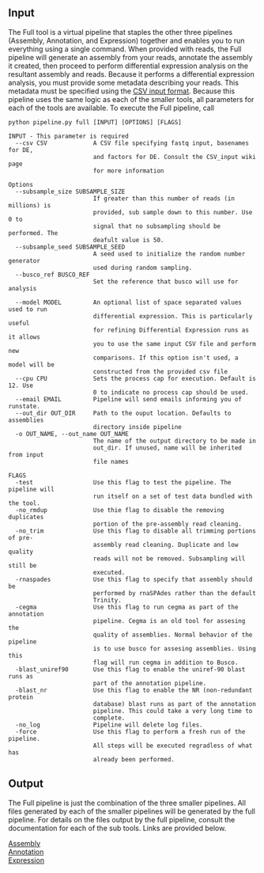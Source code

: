 ## Input
The Full tool is a virtual pipeline that staples the other three pipelines (Assembly, Annotation, and Expression) together and enables you to run everything using a single command. When provided with reads, the Full pipeline will generate an assembly from your reads, annotate the assembly it created, then proceed to perform differential expression analysis on the resultant assembly and reads. Because it performs a differential expression analysis, you must provide some metadata describing your reads. This metadata must be specified using the [CSV input format](CSV_input). Because this pipeline uses the same logic as each of the smaller tools, all parameters for each of the tools are available. To execute the Full pipeline, call
```
python pipeline.py full [INPUT] [OPTIONS] [FLAGS]

INPUT - This parameter is required
  --csv CSV             A CSV file specifying fastq input, basenames for DE,
                        and factors for DE. Consult the CSV_input wiki page 
                        for more information

Options
  --subsample_size SUBSAMPLE_SIZE
                        If greater than this number of reads (in millions) is
                        provided, sub sample down to this number. Use 0 to
                        signal that no subsampling should be performed. The
                        deafult value is 50.
  --subsample_seed SUBSAMPLE_SEED
                        A seed used to initialize the random number generator
                        used during random sampling.  
  --busco_ref BUSCO_REF
                        Set the reference that busco will use for analysis

  --model MODEL         An optional list of space separated values used to run
                        differential expression. This is particularly useful
                        for refining Differential Expression runs as it allows
                        you to use the same input CSV file and perform new
                        comparisons. If this option isn't used, a model will be 
                        constructed from the provided csv file
  --cpu CPU             Sets the process cap for execution. Default is 12. Use
                        0 to indicate no process cap should be used.
  --email EMAIL         Pipeline will send emails informing you of runstate.
  --out_dir OUT_DIR     Path to the ouput location. Defaults to assemblies
                        directory inside pipeline
  -o OUT_NAME, --out_name OUT_NAME
                        The name of the output directory to be made in
                        out_dir. If unused, name will be inherited from input
                        file names

FLAGS
  -test                 Use this flag to test the pipeline. The pipeline will 
                        run itself on a set of test data bundled with the tool.
  -no_rmdup             Use thie flag to disable the removing duplicates
                        portion of the pre-assembly read cleaning.
  -no_trim              Use this flag to disable all trimming portions of pre-
                        assembly read cleaning. Duplicate and low quality
                        reads will not be removed. Subsampling will still be
                        executed.
  -rnaspades            Use this flag to specify that assembly should be
                        performed by rnaSPAdes rather than the default
                        Trinity.
  -cegma                Use this flag to run cegma as part of the annotation
                        pipeline. Cegma is an old tool for assesing the
                        quality of assemblies. Normal behavior of the pipeline
                        is to use busco for assesing assemblies. Using this
                        flag will run cegma in addition to Busco.
  -blast_uniref90       Use this flag to enable the uniref-90 blast runs as
                        part of the annotation pipeline.
  -blast_nr             Use this flag to enable the NR (non-redundant protein
                        database) blast runs as part of the annotation
                        pipeline. This could take a very long time to
                        complete.
  -no_log               Pipeline will delete log files.
  -force                Use this flag to perform a fresh run of the pipeline.
                        All steps will be executed regradless of what has
                        already been performed.
```
## Output
The Full pipeline is just the combination of the three smaller pipelines. All files generated by each of the smaller pipelines will be generated by the full pipeline. For details on the files output by the full pipeline, consult the documentation for each of the sub tools. Links are provided below.


[Assembly](Assembly_tool)  
[Annotation](Annotation_tool)  
[Expression](Expression_tool) 